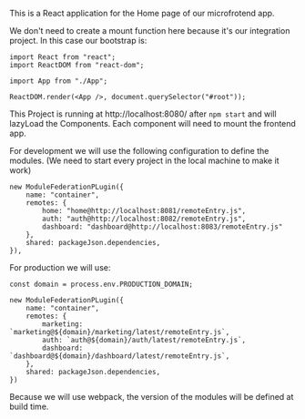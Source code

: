 This is a React application for the Home page of our microfrotend app.

We don't need to create a mount function here because it's our integration project. In this case our bootstrap is:

```
import React from "react";
import ReactDOM from "react-dom";

import App from "./App";

ReactDOM.render(<App />, document.querySelector("#root"));

```

This Project is running at http://localhost:8080/ after `npm start` and will lazyLoad the Components. Each component will need to mount the frontend app.

For development we will use the following configuration to define the modules. (We need to start every project in the local machine to make it work)

```
new ModuleFederationPLugin({
    name: "container",
    remotes: {
        home: "home@http://localhost:8081/remoteEntry.js",
        auth: "auth@http://localhost:8082/remoteEntry.js",
        dashboard: "dashboard@http://localhost:8083/remoteEntry.js"
    },
    shared: packageJson.dependencies,
}),
```

For production we will use:

```
const domain = process.env.PRODUCTION_DOMAIN;

new ModuleFederationPLugin({
    name: "container",
    remotes: {
        marketing: `marketing@${domain}/marketing/latest/remoteEntry.js`,
        auth: `auth@${domain}/auth/latest/remoteEntry.js`,
        dashboard: `dashboard@${domain}/dashboard/latest/remoteEntry.js`,
    },
    shared: packageJson.dependencies,
})
```

Because we will use webpack, the version of the modules will be defined at build time.